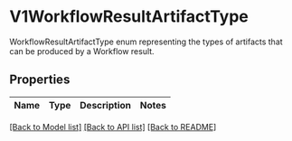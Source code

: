 # V1WorkflowResultArtifactType

WorkflowResultArtifactType enum representing the types of artifacts that can be produced by a Workflow result.

## Properties

Name | Type | Description | Notes
------------ | ------------- | ------------- | -------------

[[Back to Model list]](../README.md#documentation-for-models) [[Back to API list]](../README.md#documentation-for-api-endpoints) [[Back to README]](../README.md)


